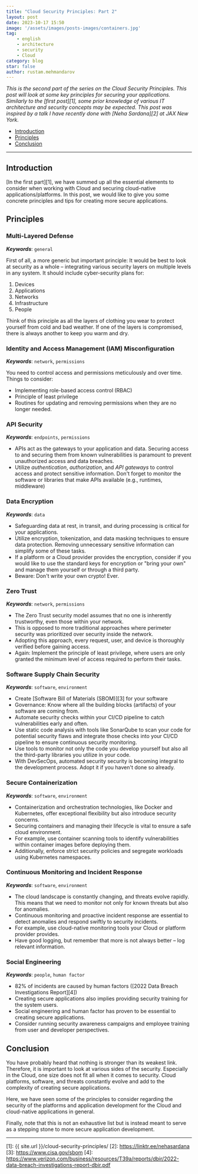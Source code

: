 ```yaml
---
title: "Cloud Security Principles: Part 2"
layout: post
date: 2023-10-17 15:50
image: '/assets/images/posts-images/containers.jpg'
tag:
    - english
    - architecture
    - security
    - Cloud
category: blog
star: false
author: rustam.mehmandarov
---
```


_This is the second part of the series on the Cloud Security Principles. This post will look at some key principles for securing your applications. Similarly to the [first post][1], some prior knowledge of various IT architecture and security concepts may be expected. This post was inspired by a talk I have recently done with [Neha Sardana][2] at JAX New York._

- [Introduction](#introduction)
- [Principles](#principles)
- [Conclusion](#conclusion)

---

## Introduction
[In the first part][1], we have summed up all the essential elements to consider when working with Cloud and securing cloud-native applications/platforms. In this post, we would like to give you some concrete principles and tips for creating more secure applications.


## Principles
### Multi-Layered Defense
_**Keywords**_: `general`

First of all, a more generic but important principle: It would be best to look at security as a whole – integrating various security layers on multiple levels in any system. It should include cyber-security plans for:

1. Devices
2. Applications
3. Networks
4. Infrastructure
5. People

Think of this principle as all the layers of clothing you wear to protect yourself from cold and bad weather. If one of the layers is compromised, there is always another to keep you warm and dry.

### Identity and Access Management (IAM) Misconfiguration
_**Keywords**_: `network`, `permissions`

You need to control access and permissions meticulously and over time.
Things to consider:
* Implementing role-based access control (RBAC)
* Principle of least privilege
* Routines for updating and removing permissions when they are no longer needed.


### API Security
_**Keywords**_: `endpoints`, `permissions`

* APIs act as the gateways to your application and data. Securing access to and securing them from known vulnerabilities is paramount to prevent unauthorized access and data breaches.
* Utilize _authentication_, _authorization_, and _API gateways_ to control access and protect sensitive information. Don't forget to monitor the software or libraries that make APIs available (e.g., runtimes, middleware)

### Data Encryption
_**Keywords**_: `data`

* Safeguarding data at rest, in transit, and during processing is critical for your applications.
* Utilize encryption, tokenization, and data masking techniques to ensure data protection. Removing unnecessary sensitive information can simplify some of these tasks.
* If a platform or a Cloud provider provides the encryption, consider if you would like to use the standard keys for encryption or "bring your own" and manage them yourself or through a third party.
* Beware: Don't write your own crypto! Ever.

### Zero Trust
_**Keywords**_: `network`, `permissions`

* The Zero Trust security model assumes that no one is inherently trustworthy, even those within your network.
* This is opposed to more traditional approaches where perimeter security was prioritized over security inside the network.
* Adopting this approach, every request, user, and device is thoroughly verified before gaining access.
* Again: Implement the principle of least privilege, where users are only granted the minimum level of access required to perform their tasks.


### Software Supply Chain Security
_**Keywords**_: `software`, `environment`

* Create [Software Bill of Materials (SBOM)][3] for your software
* Governance: Know where all the building blocks (artifacts) of your software are coming from.
* Automate security checks within your CI/CD pipeline to catch vulnerabilities early and often.
* Use static code analysis with tools like SonarQube to scan your code for potential security flaws and integrate those checks into your CI/CD pipeline to ensure continuous security monitoring.
* Use tools to monitor not only the code you develop yourself but also all the third-party libraries you utilize in your code.
* With DevSecOps, automated security security is becoming integral to the development process. Adopt it if you haven't done so already.

### Secure Containerization
_**Keywords**_: `software`, `environment`

* Containerization and orchestration technologies, like Docker and Kubernetes, offer exceptional flexibility but also introduce security concerns.
* Securing containers and managing their lifecycle is vital to ensure a safe cloud environment.
* For example, use container scanning tools to identify vulnerabilities within container images before deploying them.
* Additionally, enforce strict security policies and segregate workloads using Kubernetes namespaces.


### Continuous Monitoring and Incident Response
_**Keywords**_: `software`, `environment`

* The cloud landscape is constantly changing, and threats evolve rapidly. This means that we need to monitor not only for known threats but also for anomalies.
* Continuous monitoring and proactive incident response are essential to detect anomalies and respond swiftly to security incidents.
* For example, use cloud-native monitoring tools your Cloud or platform provider provides.
* Have good logging, but remember that more is not always better – log relevant information.


### Social Engineering
_**Keywords**_: `people`, `human factor`

* 82% of incidents are caused by human factors ([2022 Data Breach Investigations Report][4])
* Creating secure applications also implies providing security training for the system users.
* Social engineering and human factor has proven to be essential to creating secure applications.
* Consider running security awareness campaigns and employee training from user and developer perspectives.


## Conclusion
You have probably heard that nothing is stronger than its weakest link. Therefore, it is important to look at various sides of the security. Especially in the Cloud, one size does not fit all when it comes to security. Cloud platforms, software, and threats constantly evolve and add to the complexity of creating secure applications.

Here, we have seen some of the principles to consider regarding the security of the platforms and application development for the Cloud and cloud-native applications in general.

Finally, note that this is not an exhaustive list but is instead meant to serve as a stepping stone to more secure application development.


---
[1]: {{ site.url }}/cloud-security-principles/
[2]: https://linktr.ee/nehasardana
[3]: https://www.cisa.gov/sbom
[4]: https://www.verizon.com/business/resources/T39a/reports/dbir/2022-data-breach-investigations-report-dbir.pdf
